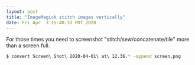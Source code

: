 ```yaml
---
layout: post
title: "ImageMagick stitch images vertically"
date: Fri Apr  3 15:40:33 PDT 2020
---
```


For those times you need to screenshot "stitch/sew/concatenate/tile" more than a screen full.

```bash
$ convert Screen\ Shot\ 2020-04-01\ at\ 12.36.* -append screen.png
```
